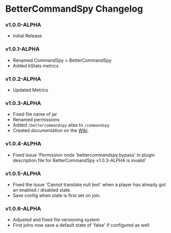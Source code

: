 # BetterCommandSpy Changelog

### v1.0.0-ALPHA
* Initial Release

### v1.0.1-ALPHA
* Renamed CommandSpy > BetterCommandSpy
* Added bStats metrics

### v1.0.2-ALPHA
* Updated Metrics

### v1.0.3-ALPHA
* Fixed file name of jar
* Renamed permissions
* Added `/bettercommandspy` alias to `/commandspy`
* Created documentation on the [Wiki](https://github.com/lokka30/BetterCommandSpy/wiki/).

### v1.0.4-ALPHA
* Fixed issue 'Permission node 'bettercommandspy.bypass' in plugin description file for BetterCommandSpy v1.0.3-ALPHA is invalid'

### v1.0.5-ALPHA
* Fixed the issue 'Cannot translate null text' when a player has already got an enabled / disabled state.
* Save config when state is first set on join.

### v1.0.6-ALPHA
* Adjusted and fixed file versioning system
* First joins now save a default state of 'false' if configured as well